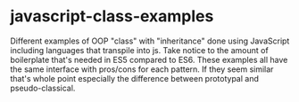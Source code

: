 # javascript-class-examples
Different examples of OOP "class" with "inheritance" done using JavaScript including languages that transpile into js. Take notice to the amount of boilerplate that's needed in ES5 compared to ES6. These examples all have the same interface with pros/cons for each pattern. If they seem similar that's whole point especially the difference between prototypal and pseudo-classical.
